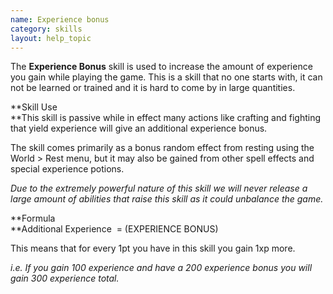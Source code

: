 ```yaml
---
name: Experience bonus
category: skills
layout: help_topic
---
```

The **Experience Bonus** skill is used to increase the amount of experience you gain while playing the game. This is a skill that no one starts with, it can not be learned or trained and it is hard to come by in large quantities.

**Skill Use  
**This skill is passive while in effect many actions like crafting and fighting that yield experience will give an additional experience bonus.

The skill comes primarily as a bonus random effect from resting using the World > Rest menu, but it may also be gained from other spell effects and special experience potions.

_Due to the extremely powerful nature of this skill we will never release a large amount of abilities that raise this skill as it could unbalance the game._

**Formula  
**Additional Experience  = (EXPERIENCE BONUS)  
  
This means that for every 1pt you have in this skill you gain 1xp more.

_i.e. If you gain 100 experience and have a 200 experience bonus you will gain 300 experience total._